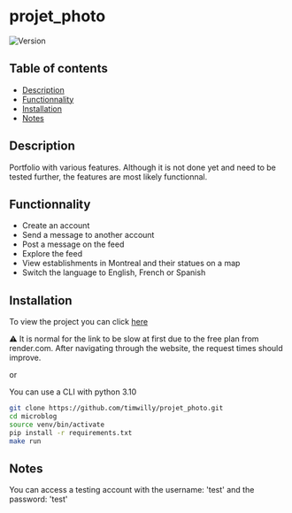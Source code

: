 # projet_photo

![Version](https://img.shields.io/badge/version-0.1.0-brightgreen)

## Table of contents
- [Description](#description)
- [Functionnality](#functionnality)
- [Installation](#installation)
- [Notes](#notes)

## Description
Portfolio with various features. Although it is not done yet and need to be tested further, the features are most likely functionnal.

## Functionnality
- Create an account
- Send a message to another account
- Post a message on the feed
- Explore the feed
- View establishments in Montreal and their statues on a map
- Switch the language to English, French or Spanish

## Installation
To view the project you can click [here](https://projet-photo.onrender.com)  
  
⚠️ It is normal for the link to be slow at first due to the free plan from render.com. After navigating through the website, the request times should improve.

or

You can use a CLI with python 3.10

```bash
git clone https://github.com/timwilly/projet_photo.git
cd microblog
source venv/bin/activate
pip install -r requirements.txt
make run
```

## Notes

You can access a testing account with the username: 'test' and the password: 'test'
